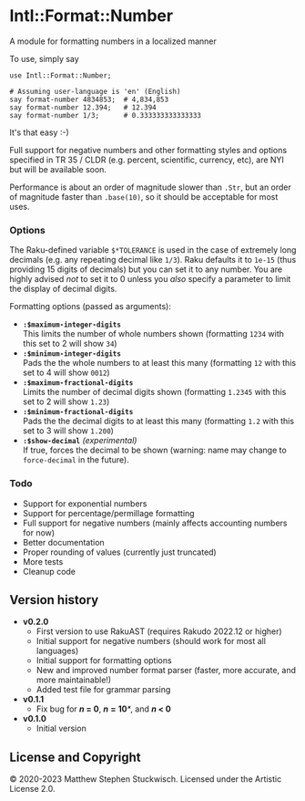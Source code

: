 # Intl::Format::Number
A module for formatting numbers in a localized manner

To use, simply say

```
use Intl::Format::Number;

# Assuming user-language is 'en' (English)
say format-number 4834853;  # 4,834,853
say format-number 12.394;   # 12.394
say format-number 1/3;      # 0.333333333333333
```

It's that easy :-)

Full support for negative numbers and other formatting styles and options specified in TR 35 / CLDR (e.g. percent, scientific, currency, etc), are NYI but will be available soon.

Performance is about an order of magnitude slower than `.Str`, but an order of magnitude faster than `.base(10)`, so it should be acceptable for most uses.

### Options

The Raku-defined variable `$*TOLERANCE` is used in the case of extremely long decimals (e.g. any repeating decimal like `1/3`).
Raku defaults it to `1e-15` (thus providing 15 digits of decimals) but you can set it to any number.
You are highly advised *not* to set it to 0 unless you *also* specify a parameter to limit the display of decimal digits.

Formatting options (passed as arguments):
 * **`:$maximum-integer-digits`**  
This limits the number of whole numbers shown (formatting `1234` with this set to 2 will show `34`)
 * **`:$minimum-integer-digits`**  
Pads the the whole numbers to at least this many (formatting `12` with this set to 4 will show `0012`)
 * **`:$maximum-fractional-digits`**  
Limits the number of decimal digits shown (formatting `1.2345` with this set to 2 will show `1.23`)
 * **`:$minimum-fractional-digits`**  
Pads the the decimal digits to at least this many (formatting `1.2` with this set to 3 will show `1.200`)
 * **`:$show-decimal`** *(experimental)*  
If true, forces the decimal to be shown (warning: name may change to `force-decimal` in the future).

### Todo

  * Support for exponential numbers
  * Support for percentage/permillage formatting
  * Full support for negative numbers (mainly affects accounting numbers for now)
  * Better documentation
  * Proper rounding of values (currently just truncated)
  * More tests
  * Cleanup code

## Version history
  * **v0.2.0**
    * First version to use RakuAST (requires Rakudo 2022.12 or higher)
    * Initial support for negative numbers (should work for most all languages)
    * Initial support for formatting options
    * New and improved number format parser (faster, more accurate, and more maintainable!)
    * Added test file for grammar parsing
  * **v0.1.1**
    * Fix bug for ***n* = 0**, ***n*** **=** **10*ˣ***, and ***n* < 0**
  * **v0.1.0**
    * Initial version

## License and Copyright
© 2020-2023 Matthew Stephen Stuckwisch.
Licensed under the Artistic License 2.0.